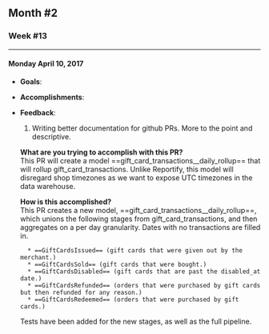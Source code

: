 ## Month #2
### Week #13
- - -
#### Monday April 10, 2017
* **Goals**:
* **Accomplishments**:
* **Feedback**:
	1. Writing better documentation for github PRs. More to the point and descriptive. 
 
	**What are you trying to accomplish with this PR?**  
	This PR will create a model ==gift_card_transactions__daily_rollup== that will rollup gift_card_transactions. Unlike Reportify, this model will disregard shop timezones as we want to expose UTC timezones in the data warehouse.

	**How is this accomplished?**  
This PR creates a new model, ==gift_card_transactions__daily_rollup==, which unions the following stages from gift_card_transactions, and then aggregates on a per day granularity. Dates with no transactions are filled in.

		* ==GiftCardsIssued== (gift cards that were given out by the merchant.)
		* ==GiftCardsSold== (gift cards that were bought.)
		* ==GiftCardsDisabled== (gift cards that are past the disabled_at date.)
		* ==GiftCardsRefunded== (orders that were purchased by gift cards but then refunded for any reason.)
		* ==GiftCardsRedeemed== (orders that were purchased by gift cards.)

	Tests have been added for the new stages, as well as the full pipeline.